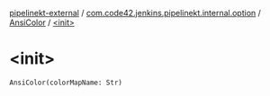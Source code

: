 [pipelinekt-external](../../index.md) / [com.code42.jenkins.pipelinekt.internal.option](../index.md) / [AnsiColor](index.md) / [&lt;init&gt;](./-init-.md)

# &lt;init&gt;

`AnsiColor(colorMapName: Str)`
